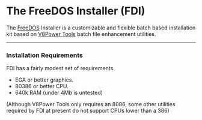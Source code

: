 # The FreeDOS Installer (FDI)

The [FreeDOS](http://freedos.org) Installer is a customizable and flexible batch
based installation kit based on [V8Power Tools](http://up.lod.bz/V8Power) batch
file enhancement utilities.

* * *
### Installation Requirements

FDI has a fairly modest set of requirements.

* EGA or better graphics.
* 80386 or better CPU.
* 640k RAM (under 4Mb is untested)

(Although V8Power Tools only requires an 8086, some other utilities required
by FDI at present do not support CPUs lower than a 386)
